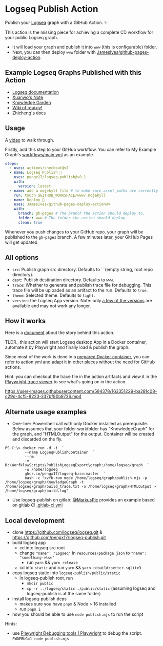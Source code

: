 # Logseq Publish Action

Publish your [Logseq](http://github.com/logseq/logseq) graph with a GitHub Action. ✨

This action is the missing piece for achieving a complete CD workflow for your public Logseq graph.

- It will load your graph and publish it into `www` (this is configurable) folder.
- Next, you can then deploy `www` folder with [JamesIves/github-pages-deploy-action](https://github.com/JamesIves/github-pages-deploy-action).

## Example Logseq Graphs Published with this Action

- [Logseq documentation](https://docs.logseq.com/)
- [Xuanwo's Note](https://note.xuanwo.io/)
- [Knowledge Garden](https://pengx17.github.io/knowledge-garden/)
- [Wiki of reuixiy!](https://io-oi.me/wiki/)
- [Zhicheng's docs](https://docs.unickcheng.cc/)

## Usage

A [video](https://www.youtube.com/watch?v=UYqJcFEYUsY) to walk through.

Firstly, add this step to your GitHub workflow. You can refer to My Example Graph's [workflows/main.yml](https://github.com/pengx17/knowledge-garden/blob/main/.github/workflows/main.yml) as an example.

```yml
steps:
  - uses: actions/checkout@v2
  - name: Logseq Publish 🚩
    uses: pengx17/logseq-publish@v0.1
    with:
      version: latest
  - name: add a nojekyll file # to make sure asset paths are correctly identified
    run: touch $GITHUB_WORKSPACE/www/.nojekyll
  - name: Deploy 🚀
    uses: JamesIves/github-pages-deploy-action@4
    with:
      branch: gh-pages # The branch the action should deploy to.
      folder: www # The folder the action should deploy.
      clean: true
```

Whenever you push changes to your GitHub repo, your graph will be published to the `gh-pages` branch. A few minutes later, your GitHub Pages will get updated.

## All options

- `src`: Publish graph src directory. Defaults to `` (empty string, root repo directory).
- `dest`: Publish destination directory. Defaults to `www`.
- `trace`: Whether to generate and publish trace file for debugging. This trace file will be uploaded as an artifact to the run. Defaults to `true`.
- `theme`: Selected theme. Defaults to `light`.
- `version`: the Logseq App version. Note: only [a few of the versions](https://github.com/pengx17/logseq-publish/pkgs/container/logseq-publish/versions?filters%5Bversion_type%5D=tagged) are available and may not work any longer.

## How it works

Here is a [document](https://pengx17.github.io/knowledge-garden/#/page/logseq%20publish%20github%20action) about the story behind this action.

TLDR., this action will start Logseq desktop App in a Docker container, automate it by Playwright and finally load & publish the graph.

Since most of the work is done in a [prepared Docker container](https://github.com/pengx17/logseq-publish/pkgs/container/logseq-publish), you can refer to [action.yml](./action.yml) and adapt it in other places without the need for GitHub actions.

Hint: you can checkout the trace file in the action artifacts and view it in the [Playwright trace viewer](https://trace.playwright.dev/) to see what's going on in the action.

https://user-images.githubusercontent.com/584378/163351229-ba281c08-c29d-4cf5-8223-337bf80b8726.mp4

## Alternate usage examples

- One-liner Powershell call with only Docker installed as prerequisite.
  Below assumes that your folder workfolder has "KnowledgeGraph" for the graph, and "HTMLOutput" for the output. Container will be created and discarded on the fly.

```
PS C:\> docker run -d -i  `
	     --name LogSeqPublishContainer  `
	     --rm `
	     -v D:\WorfklowScripts\PublishLogseqExport\graph:/home/logseq/graph  `
	     -w /home/logseq  `
	     ghcr.io/pengx17/logseq-base:master  `
	     bash -c "xvfb-run node /home/logseq/graph/publish.mjs -p /home/logseq/graph/KnowledgeGraph -t /home/logseq/graph/build_trace.txt -o /home/logseq/graph/HTMLOutput > /home/logseq/graph/build.log"
```

- Use logseq-publish on gitlab: [@MarkusPic](https://gist.github.com/MarkusPic) provides an example based on gitlab CI [.gitlab-ci.yml](https://gist.github.com/MarkusPic/a757e52b2be8013161165483ad9bf4ed)

## Local development

- clone https://github.com/logseq/logseq.git & https://github.com/pengx17/logseq-publish.git
- build logseq app
	- cd into logseq src root
  - change  `"name": "Logseq"` in `resources/package.json` to `"name": "something-else"`
	- run `yarn` && `yarn release`
  - cd into `static` and run `yarn` && `yarn rebuild:better-sqlite3`
- copy logseq static into `logseq-publish/public/static`
	- in logseq-publish root, run
		- `mkdir public`
		- `cp -r ../logseq/static ./public/static` (assuming logseq and logseq-publish is at the same folder)
- install logseq-publish deps
	- makes sure you have `pnpm` & Node > 16 installed
	- run `pnpm i`
- now you should be able to use `node publish.mjs` to run the script

Hints:
- use [Playwright Debugging tools | Playwright](https://playwright.dev/docs/debug) to debug the script. `PWDEBUG=1 node publish.mjs`
